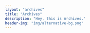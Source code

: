 ```yaml
---
layout: "archives"
title: "Archives"
description: "Hey, this is Archives."
header-img: "img/alternative-bg.png"
---
```

